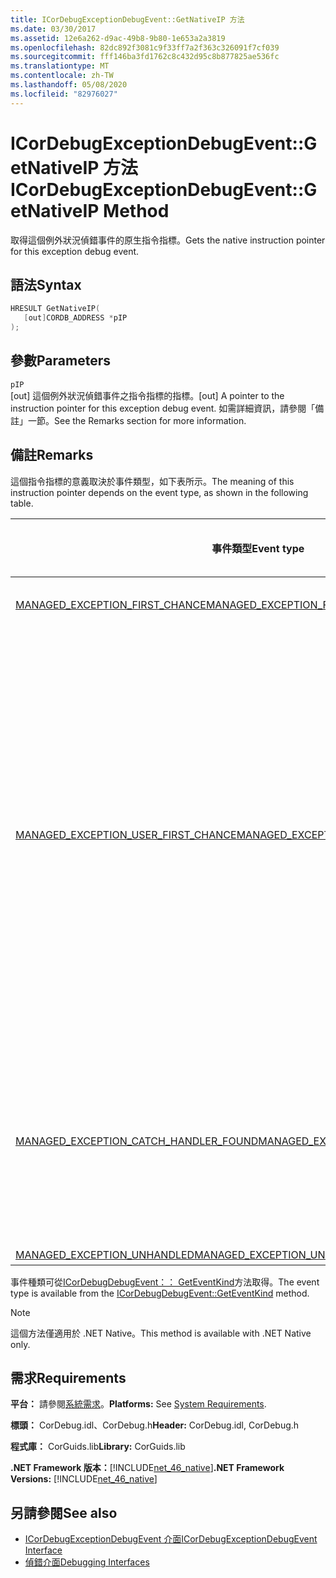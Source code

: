 ```yaml
---
title: ICorDebugExceptionDebugEvent::GetNativeIP 方法
ms.date: 03/30/2017
ms.assetid: 12e6a262-d9ac-49b8-9b80-1e653a2a3819
ms.openlocfilehash: 82dc892f3081c9f33ff7a2f363c326091f7cf039
ms.sourcegitcommit: fff146ba3fd1762c8c432d95c8b877825ae536fc
ms.translationtype: MT
ms.contentlocale: zh-TW
ms.lasthandoff: 05/08/2020
ms.locfileid: "82976027"
---
```

# <a name="icordebugexceptiondebugeventgetnativeip-method"></a><span data-ttu-id="81751-102">ICorDebugExceptionDebugEvent::GetNativeIP 方法</span><span class="sxs-lookup"><span data-stu-id="81751-102">ICorDebugExceptionDebugEvent::GetNativeIP Method</span></span>
<span data-ttu-id="81751-103">取得這個例外狀況偵錯事件的原生指令指標。</span><span class="sxs-lookup"><span data-stu-id="81751-103">Gets the native instruction pointer for this exception debug event.</span></span>  
  
## <a name="syntax"></a><span data-ttu-id="81751-104">語法</span><span class="sxs-lookup"><span data-stu-id="81751-104">Syntax</span></span>  
  
```cpp  
HRESULT GetNativeIP(  
   [out]CORDB_ADDRESS *pIP  
);  
```  
  
## <a name="parameters"></a><span data-ttu-id="81751-105">參數</span><span class="sxs-lookup"><span data-stu-id="81751-105">Parameters</span></span>  
 `pIP`  
 <span data-ttu-id="81751-106">[out] 這個例外狀況偵錯事件之指令指標的指標。</span><span class="sxs-lookup"><span data-stu-id="81751-106">[out] A pointer to the instruction pointer for this exception debug event.</span></span> <span data-ttu-id="81751-107">如需詳細資訊，請參閱「備註」一節。</span><span class="sxs-lookup"><span data-stu-id="81751-107">See the Remarks section for more information.</span></span>  
  
## <a name="remarks"></a><span data-ttu-id="81751-108">備註</span><span class="sxs-lookup"><span data-stu-id="81751-108">Remarks</span></span>  
 <span data-ttu-id="81751-109">這個指令指標的意義取決於事件類型，如下表所示。</span><span class="sxs-lookup"><span data-stu-id="81751-109">The meaning of this instruction pointer depends on the event type, as shown in the following table.</span></span>  
  
|<span data-ttu-id="81751-110">事件類型</span><span class="sxs-lookup"><span data-stu-id="81751-110">Event type</span></span>|<span data-ttu-id="81751-111">`pStackPointer` 值的意義</span><span class="sxs-lookup"><span data-stu-id="81751-111">Meaning of `pStackPointer` value</span></span>|  
|----------------|--------------------------------------|  
|[<span data-ttu-id="81751-112">MANAGED_EXCEPTION_FIRST_CHANCE</span><span class="sxs-lookup"><span data-stu-id="81751-112">MANAGED_EXCEPTION_FIRST_CHANCE</span></span>](cordebugrecordformat-enumeration.md)|<span data-ttu-id="81751-113">失敗指令的位址。</span><span class="sxs-lookup"><span data-stu-id="81751-113">The address of the faulting instruction.</span></span>|  
|[<span data-ttu-id="81751-114">MANAGED_EXCEPTION_USER_FIRST_CHANCE</span><span class="sxs-lookup"><span data-stu-id="81751-114">MANAGED_EXCEPTION_USER_FIRST_CHANCE</span></span>](cordebugrecordformat-enumeration.md)|<span data-ttu-id="81751-115">[GetStackPointer](icordebugexceptiondebugevent-getstackpointer-method.md)方法所表示的框架中的程式碼位址，如果未引發任何例外狀況，則執行會繼續。</span><span class="sxs-lookup"><span data-stu-id="81751-115">The code address in the frame indicated by the [GetStackPointer](icordebugexceptiondebugevent-getstackpointer-method.md) method where execution would resume if no exception had been raised.</span></span> <span data-ttu-id="81751-116">例外狀況不一定會在這個框架中執行不同的程式碼 (例如 `try/catch/finally` 子句的 catch 區塊)。</span><span class="sxs-lookup"><span data-stu-id="81751-116">The exception may or may not cause different code, such as the catch block of a `try/catch/finally` clause, to be executed in this frame.</span></span>|  
|[<span data-ttu-id="81751-117">MANAGED_EXCEPTION_CATCH_HANDLER_FOUND</span><span class="sxs-lookup"><span data-stu-id="81751-117">MANAGED_EXCEPTION_CATCH_HANDLER_FOUND</span></span>](cordebugrecordformat-enumeration.md)|<span data-ttu-id="81751-118">在 GetStackPointer 方法所`catch`指示的框架中，處理常式執行將在[GetStackPointer](icordebugexceptiondebugevent-getstackpointer-method.md)其中啟動的程式碼位址。</span><span class="sxs-lookup"><span data-stu-id="81751-118">The code address where `catch` handler execution will start in the frame indicated by the [GetStackPointer](icordebugexceptiondebugevent-getstackpointer-method.md) method.</span></span>|  
|[<span data-ttu-id="81751-119">MANAGED_EXCEPTION_UNHANDLED</span><span class="sxs-lookup"><span data-stu-id="81751-119">MANAGED_EXCEPTION_UNHANDLED</span></span>](cordebugrecordformat-enumeration.md)|<span data-ttu-id="81751-120">`pIP` 為 0。</span><span class="sxs-lookup"><span data-stu-id="81751-120">`pIP` is 0.</span></span>|  
  
 <span data-ttu-id="81751-121">事件種類可從[ICorDebugDebugEvent：： GetEventKind](icordebugdebugevent-geteventkind-method.md)方法取得。</span><span class="sxs-lookup"><span data-stu-id="81751-121">The event type is available from the [ICorDebugDebugEvent::GetEventKind](icordebugdebugevent-geteventkind-method.md) method.</span></span>  
  
> [!NOTE]
> <span data-ttu-id="81751-122">這個方法僅適用於 .NET Native。</span><span class="sxs-lookup"><span data-stu-id="81751-122">This method is available with .NET Native only.</span></span>  
  
## <a name="requirements"></a><span data-ttu-id="81751-123">需求</span><span class="sxs-lookup"><span data-stu-id="81751-123">Requirements</span></span>  
 <span data-ttu-id="81751-124">**平台：** 請參閱[系統需求](../../get-started/system-requirements.md)。</span><span class="sxs-lookup"><span data-stu-id="81751-124">**Platforms:** See [System Requirements](../../get-started/system-requirements.md).</span></span>  
  
 <span data-ttu-id="81751-125">**標頭：** CorDebug.idl、CorDebug.h</span><span class="sxs-lookup"><span data-stu-id="81751-125">**Header:** CorDebug.idl, CorDebug.h</span></span>  
  
 <span data-ttu-id="81751-126">**程式庫：** CorGuids.lib</span><span class="sxs-lookup"><span data-stu-id="81751-126">**Library:** CorGuids.lib</span></span>  
  
 <span data-ttu-id="81751-127">**.NET Framework 版本：**[!INCLUDE[net_46_native](../../../../includes/net-46-native-md.md)]</span><span class="sxs-lookup"><span data-stu-id="81751-127">**.NET Framework Versions:** [!INCLUDE[net_46_native](../../../../includes/net-46-native-md.md)]</span></span>  
  
## <a name="see-also"></a><span data-ttu-id="81751-128">另請參閱</span><span class="sxs-lookup"><span data-stu-id="81751-128">See also</span></span>

- [<span data-ttu-id="81751-129">ICorDebugExceptionDebugEvent 介面</span><span class="sxs-lookup"><span data-stu-id="81751-129">ICorDebugExceptionDebugEvent Interface</span></span>](icordebugexceptiondebugevent-interface.md)
- [<span data-ttu-id="81751-130">偵錯介面</span><span class="sxs-lookup"><span data-stu-id="81751-130">Debugging Interfaces</span></span>](debugging-interfaces.md)
